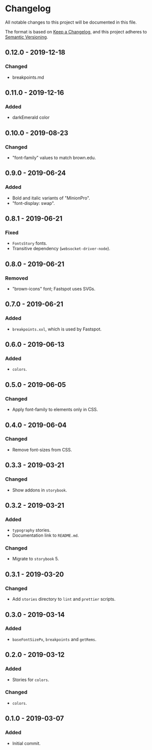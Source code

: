 # Changelog

All notable changes to this project will be documented in this file.

The format is based on [Keep a Changelog](https://keepachangelog.com/en/1.0.0/),
and this project adheres to [Semantic Versioning](https://semver.org/spec/v2.0.0.html).

## 0.12.0 - 2019-12-18

### Changed

- breakpoints.md

## 0.11.0 - 2019-12-16

### Added

- darkEmerald color

## 0.10.0 - 2019-08-23

### Changed

- "font-family" values to match brown.edu.

## 0.9.0 - 2019-06-24

### Added

- Bold and italic variants of "MinionPro".
- "font-display: swap".

## 0.8.1 - 2019-06-21

### Fixed

- `FontsStory` fonts.
- Transitive dependency (`websocket-driver-node`).

## 0.8.0 - 2019-06-21

### Removed

- "brown-icons" font; Fastspot uses SVGs.

## 0.7.0 - 2019-06-21

### Added

- `breakpoints.xxl`, which is used by Fastspot.

## 0.6.0 - 2019-06-13

### Added

- `colors`.

## 0.5.0 - 2019-06-05

### Changed

- Apply font-family to elements only in CSS.

## 0.4.0 - 2019-06-04

### Changed

- Remove font-sizes from CSS.

## 0.3.3 - 2019-03-21

### Changed

- Show addons in `storybook`.

## 0.3.2 - 2019-03-21

### Added

- `typography` stories.
- Documentation link to `README.md`.

### Changed

- Migrate to `storybook` 5.

## 0.3.1 - 2019-03-20

### Changed

- Add `stories` directory to `lint` and `prettier` scripts.

## 0.3.0 - 2019-03-14

### Added

- `baseFontSizePx`, `breakpoints` and `getRems`.

## 0.2.0 - 2019-03-12

### Added

- Stories for `colors`.

### Changed

- `colors`.

## 0.1.0 - 2019-03-07

### Added

- Initial commit.
